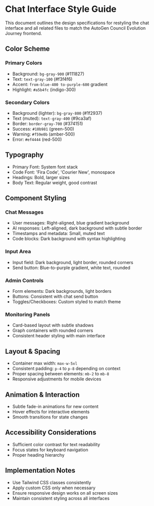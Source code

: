 # Chat Interface Style Guide

This document outlines the design specifications for restyling the chat interface and all related files to match the AutoGen Council Evolution Journey frontend.

## Color Scheme

### Primary Colors
- Background: `bg-gray-900` (#111827)
- Text: `text-gray-100` (#f3f4f6)
- Accent: `from-blue-400 to-purple-600` gradient
- Highlight: `#a5b4fc` (indigo-300)

### Secondary Colors
- Background (lighter): `bg-gray-800` (#1f2937)
- Text (muted): `text-gray-400` (#9ca3af)
- Border: `border-gray-700` (#374151)
- Success: `#10b981` (green-500)
- Warning: `#f59e0b` (amber-500)
- Error: `#ef4444` (red-500)

## Typography

- Primary Font: System font stack
- Code Font: 'Fira Code', 'Courier New', monospace
- Headings: Bold, larger sizes
- Body Text: Regular weight, good contrast

## Component Styling

### Chat Messages
- User messages: Right-aligned, blue gradient background
- AI responses: Left-aligned, dark background with subtle border
- Timestamps and metadata: Small, muted text
- Code blocks: Dark background with syntax highlighting

### Input Area
- Input field: Dark background, light border, rounded corners
- Send button: Blue-to-purple gradient, white text, rounded

### Admin Controls
- Form elements: Dark backgrounds, light borders
- Buttons: Consistent with chat send button
- Toggles/Checkboxes: Custom styled to match theme

### Monitoring Panels
- Card-based layout with subtle shadows
- Graph containers with rounded corners
- Consistent header styling with main interface

## Layout & Spacing

- Container max width: `max-w-5xl`
- Consistent padding: `p-4` to `p-8` depending on context
- Proper spacing between elements: `mb-2` to `mb-8`
- Responsive adjustments for mobile devices

## Animation & Interaction

- Subtle fade-in animations for new content
- Hover effects for interactive elements
- Smooth transitions for state changes

## Accessibility Considerations

- Sufficient color contrast for text readability
- Focus states for keyboard navigation
- Proper heading hierarchy

## Implementation Notes

- Use Tailwind CSS classes consistently
- Apply custom CSS only when necessary
- Ensure responsive design works on all screen sizes
- Maintain consistent styling across all interfaces
